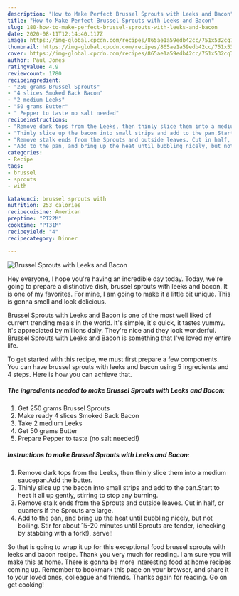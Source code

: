 ```yaml
---
description: "How to Make Perfect Brussel Sprouts with Leeks and Bacon"
title: "How to Make Perfect Brussel Sprouts with Leeks and Bacon"
slug: 180-how-to-make-perfect-brussel-sprouts-with-leeks-and-bacon
date: 2020-08-11T12:14:40.117Z
image: https://img-global.cpcdn.com/recipes/865ae1a59edb42cc/751x532cq70/brussel-sprouts-with-leeks-and-bacon-recipe-main-photo.jpg
thumbnail: https://img-global.cpcdn.com/recipes/865ae1a59edb42cc/751x532cq70/brussel-sprouts-with-leeks-and-bacon-recipe-main-photo.jpg
cover: https://img-global.cpcdn.com/recipes/865ae1a59edb42cc/751x532cq70/brussel-sprouts-with-leeks-and-bacon-recipe-main-photo.jpg
author: Paul Jones
ratingvalue: 4.9
reviewcount: 1780
recipeingredient:
- "250 grams Brussel Sprouts"
- "4 slices Smoked Back Bacon"
- "2 medium Leeks"
- "50 grams Butter"
- " Pepper to taste no salt needed"
recipeinstructions:
- "Remove dark tops from the Leeks, then thinly slice them into a medium saucepan.Add the butter."
- "Thinly slice up the bacon into small strips and add to the pan.Start to heat it all up gently, stirring to stop any burning."
- "Remove stalk ends from the Sprouts and outside leaves. Cut in half, or quarters if the Sprouts are large."
- "Add to the pan, and bring up the heat until bubbling nicely, but not boiling. Stir for about 15-20 minutes until Sprouts are tender, (checking by stabbing with a fork!), serve!!"
categories:
- Recipe
tags:
- brussel
- sprouts
- with

katakunci: brussel sprouts with 
nutrition: 253 calories
recipecuisine: American
preptime: "PT22M"
cooktime: "PT31M"
recipeyield: "4"
recipecategory: Dinner

---
```



![Brussel Sprouts with Leeks and Bacon](https://img-global.cpcdn.com/recipes/865ae1a59edb42cc/751x532cq70/brussel-sprouts-with-leeks-and-bacon-recipe-main-photo.jpg)

Hey everyone, I hope you're having an incredible day today. Today, we're going to prepare a distinctive dish, brussel sprouts with leeks and bacon. It is one of my favorites. For mine, I am going to make it a little bit unique. This is gonna smell and look delicious.

Brussel Sprouts with Leeks and Bacon is one of the most well liked of current trending meals in the world. It's simple, it's quick, it tastes yummy. It's appreciated by millions daily. They're nice and they look wonderful. Brussel Sprouts with Leeks and Bacon is something that I've loved my entire life.




To get started with this recipe, we must first prepare a few components. You can have brussel sprouts with leeks and bacon using 5 ingredients and 4 steps. Here is how you can achieve that.

<!--inarticleads1-->

##### The ingredients needed to make Brussel Sprouts with Leeks and Bacon:

1. Get 250 grams Brussel Sprouts
1. Make ready 4 slices Smoked Back Bacon
1. Take 2 medium Leeks
1. Get 50 grams Butter
1. Prepare  Pepper to taste (no salt needed!)




<!--inarticleads2-->

##### Instructions to make Brussel Sprouts with Leeks and Bacon:

1. Remove dark tops from the Leeks, then thinly slice them into a medium saucepan.Add the butter.
1. Thinly slice up the bacon into small strips and add to the pan.Start to heat it all up gently, stirring to stop any burning.
1. Remove stalk ends from the Sprouts and outside leaves. Cut in half, or quarters if the Sprouts are large.
1. Add to the pan, and bring up the heat until bubbling nicely, but not boiling. Stir for about 15-20 minutes until Sprouts are tender, (checking by stabbing with a fork!), serve!!




So that is going to wrap it up for this exceptional food brussel sprouts with leeks and bacon recipe. Thank you very much for reading. I am sure you will make this at home. There is gonna be more interesting food at home recipes coming up. Remember to bookmark this page on your browser, and share it to your loved ones, colleague and friends. Thanks again for reading. Go on get cooking!
